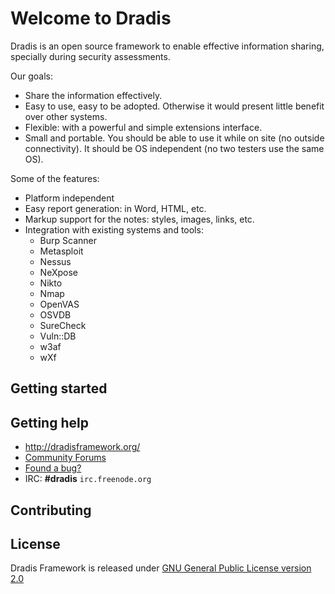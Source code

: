 Welcome to Dradis
=================

Dradis is an open source framework to enable effective information sharing, 
specially during security assessments.

Our goals:
* Share the information effectively.
* Easy to use, easy to be adopted. Otherwise it would present little benefit over other systems.
* Flexible: with a powerful and simple extensions interface. 
* Small and portable. You should be able to use it while on site (no outside connectivity). It should be OS independent (no two testers use the same OS).

Some of the features:
* Platform independent
* Easy report generation: in Word, HTML, etc.
* Markup support for the notes: styles, images, links, etc. 
* Integration with existing systems and tools:
  * Burp Scanner
  * Metasploit
  * Nessus
  * NeXpose
  * Nikto
  * Nmap
  * OpenVAS
  * OSVDB
  * SureCheck
  * Vuln::DB
  * w3af
  * wXf


Getting started
---------------


Getting help
------------

* http://dradisframework.org/
* [Community Forums](http://dradisframework.org/community/)
* [Found a bug?](https://github.com/dradis/dradisframework/issues)
* IRC: **#dradis** `irc.freenode.org`

Contributing
------------



License
-------

Dradis Framework is released under [GNU General Public License version 2.0](http://www.gnu.org/licenses/old-licenses/gpl-2.0.html)
